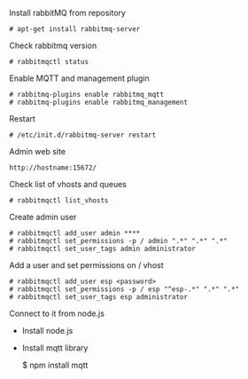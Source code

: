 
Install rabbitMQ from repository

    # apt-get install rabbitmq-server
	
Check rabbitmq version

    # rabbitmqctl status

Enable MQTT and management plugin
	
    # rabbitmq-plugins enable rabbitmq_mqtt
	# rabbitmq-plugins enable rabbitmq_management
	
Restart

	# /etc/init.d/rabbitmq-server restart
	
Admin web site

    http://hostname:15672/
	
Check list of vhosts and queues

	# rabbitmqctl list_vhosts
	
Create admin user

	# rabbitmqctl add_user admin ****
	# rabbitmqctl set_permissions -p / admin ".*" ".*" ".*"	
	# rabbitmqctl set_user_tags admin administrator
	
Add a user and set permissions on / vhost

	# rabbitmqctl add_user esp <password>
    # rabbitmqctl set_permissions -p / esp "^esp-.*" ".*" ".*"	
	# rabbitmqctl set_user_tags esp administrator
	
Connect to it from node.js

* Install node.js
* Install mqtt library

    $ npm install mqtt